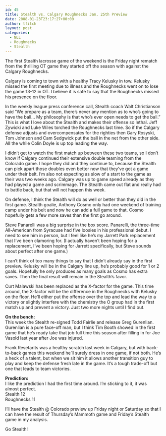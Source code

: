 ```yaml
---
id: 45
title: Stealth vs. Calgary Roughnecks Jan. 25th Preview
date: 2008-01-23T23:17:27+00:00
author: tfitch
layout: post
categories:
  - NLL
  - Roughnecks
  - Stealth
---
```

The first Stealth lacrosse game of the weekend is the Friday night rematch from the thrilling OT game they started off the season with against the Calgary Roughnecks.

Calgary is coming to town with a healthy Tracy Kelusky in tow. Kelusky missed the first meeting due to illness and the Roughnecks went on to lose the game 13-12 in OT. I believe it is safe to say that the Roughnecks missed his presence on the floor.

In the weekly league press conference call, Stealth coach Walt Christianson said “We prepare as a team, there’s never any mention as to who’s going to have the ball… My philosophy is that who’s ever open needs to get the ball.” This is what I love about the Stealth and makes their offense so lethal. Jeff Zywicki and Luke Wiles torched the Roughnecks last time. So if the Calgary defense adjusts and overcompensates for the righties then Gary Rosyski, Tom Johnson and Cam Sedgwick put the ball in the net from the other side. All the while Colin Doyle is up top leading the way.

I didn&#8217;t get to watch the first match up between these two teams, so I don&#8217;t know if Calgary continued their extensive double teaming from the Colorado game. I hope they did and they continue to, because the Stealth can pick apart those doubles even better now that they&#8217;ve got a game under their belt. I&#8217;m also not expecting as slow of a start to the game as their was two weeks ago. Calgary was up to game speed already as they had played a game and scrimmage. The Stealth came out flat and really had to battle back, but that will not happen this week.

On defense, I think the Stealth will do as well or better than they did in the first game. Stealth goalie, Anthony Cosmo only had one weekend of training camp under his belt and now he can add a full game to that. Cosmo hopefully gets a few more saves than the first go around.

Steve Panarelli was a big surprise in the box score. Panarelli, the three-time All-American from Syracuse had five loosies in his professional debut. I need to see him in person, but I feel like he&#8217;s my Jarrett Park replacement that I&#8217;ve been clamoring for. (I actually haven&#8217;t been hoping for a replacement, I&#8217;ve been hoping for Jarrett specifically, but Steve sounds about perfect after one game.)

I can&#8217;t think of too many things to say that I didn&#8217;t already say in the first preview. Kelusky will be in the Calgary line up, he&#8217;s probably good for 1 or 2 goals. Hopefully he only produces as many goals as Cosmo has extra saves. Then the final result will remain in the Stealth&#8217;s favor.

Curt Malawski has been replaced as the X-factor for the game. This time around, the X-factor will be the difference in the Roughnecks with Kelusky on the floor. He&#8217;ll either put the offense over the top and lead the way to a victory or slightly interfere with the chemistry the O group had in the first match up and prevent a victory. Just two more nights until I find out.

**On the bench:**  
This week the Stealth re-signed Todd Fairlie and release Greg Gurenlian. Gurenlian is a pure face-off man, but I think Tim Booth showed in the first game that he&#8217;s ready take that job full time this season after filling in for Joe Vasold last year after Joe was injured.

Frank Resetarits was a healthy scratch last week in Calgary, but with back-to-back games this weekend he&#8217;ll surely dress in one game, if not both. He&#8217;s a heck of a talent, but when we sit him it allows another transition guy to play and keep the defense fresh late in the game. It&#8217;s a tough trade-off but one that leads to team victories.

**Prediction:**  
I like the prediction I had the first time around. I&#8217;m sticking to it, it was almost perfect.  
Stealth 12  
Roughnecks 11

I&#8217;ll have the Stealth @ Colorado preview up Friday night or Saturday so that I can have the result of Thursday&#8217;s Mammoth game and Friday&#8217;s Stealth game in my analysis.

Go Stealth!
